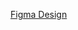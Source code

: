 [Figma Design](<https://www.figma.com/design/J2PhmWMhvVqwZRSuD3YCei/Move.it-2.0-(Copy)?m=auto&t=U7U20V75m3VjFkXd-6>)
